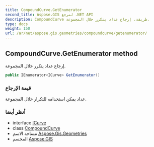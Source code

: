 ```yaml
---
title: CompoundCurve.GetEnumerator
second_title: Aspose.GIS لمرجع .NET API
description: CompoundCurve طريقة. إرجاع عداد يتكرر خلال المجموعة.
type: docs
weight: 150
url: /ar/net/aspose.gis.geometries/compoundcurve/getenumerator/
---
```

## CompoundCurve.GetEnumerator method

إرجاع عداد يتكرر خلال المجموعة.

```csharp
public IEnumerator<ICurve> GetEnumerator()
```

### قيمة الإرجاع

عداد يمكن استخدامه للتكرار خلال المجموعة.

### أنظر أيضا

* interface [ICurve](../../icurve/)
* class [CompoundCurve](../)
* مساحة الاسم [Aspose.Gis.Geometries](../../compoundcurve/)
* المجسم [Aspose.GIS](../../../)


